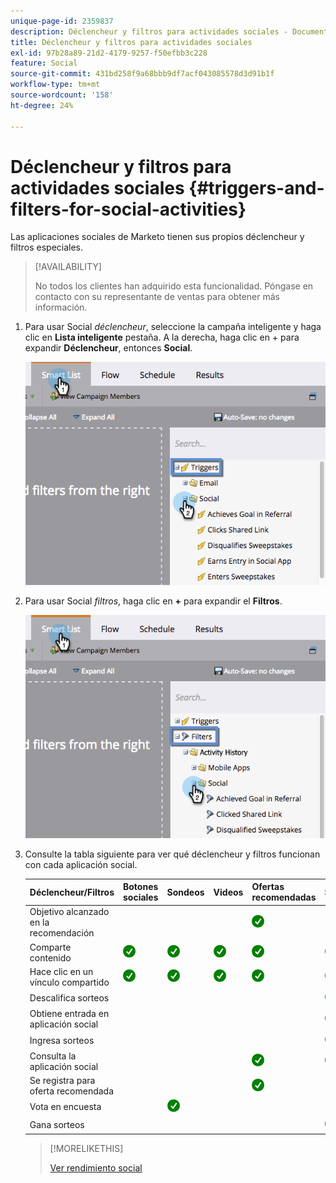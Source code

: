 ```yaml
---
unique-page-id: 2359837
description: Déclencheur y filtros para actividades sociales - Documentos de Marketo - Documentación del producto
title: Déclencheur y filtros para actividades sociales
exl-id: 97b28a89-21d2-4179-9257-f50efbb3c228
feature: Social
source-git-commit: 431bd258f9a68bbb9df7acf043085578d3d91b1f
workflow-type: tm+mt
source-wordcount: '158'
ht-degree: 24%

---
```


# Déclencheur y filtros para actividades sociales {#triggers-and-filters-for-social-activities}

Las aplicaciones sociales de Marketo tienen sus propios déclencheur y filtros especiales.

>[!AVAILABILITY]
>
>No todos los clientes han adquirido esta funcionalidad. Póngase en contacto con su representante de ventas para obtener más información.

1. Para usar Social _déclencheur_, seleccione la campaña inteligente y haga clic en **Lista inteligente** pestaña. A la derecha, haga clic en + para expandir **Déclencheur**, entonces **Social**.

   ![](assets/image2015-4-23-11-22-39.png)

1. Para usar Social _filtros_, haga clic en **+** para expandir el **Filtros**.

   ![](assets/two-282-29.png)

1. Consulte la tabla siguiente para ver qué déclencheur y filtros funcionan con cada aplicación social.

   | Déclencheur/Filtros | Botones sociales | Sondeos | Videos | Ofertas recomendadas | Sorteos |
   |---|---|---|---|---|---|
   | Objetivo alcanzado en la recomendación |  |  |  | ![(marca)](assets/check.png) | |
   | Comparte contenido | ![(marca)](assets/check.png) | ![(marca)](assets/check.png) | ![(marca)](assets/check.png) | ![(marca)](assets/check.png) | ![(marca)](assets/check.png) |
   | Hace clic en un vínculo compartido | ![(marca)](assets/check.png) | ![(marca)](assets/check.png) | ![(marca)](assets/check.png) | ![(marca)](assets/check.png) | ![(marca)](assets/check.png) |
   | Descalifica sorteos |  |  |  |  | ![(marca)](assets/check.png) |
   | Obtiene entrada en aplicación social |  |  |  |  | ![(marca)](assets/check.png) |
   | Ingresa sorteos |  |  |  |  | ![(marca)](assets/check.png) |
   | Consulta la aplicación social |  |  |  | ![(marca)](assets/check.png) | ![(marca)](assets/check.png) |
   | Se registra para oferta recomendada |  |  |  | ![(marca)](assets/check.png) |  |
   | Vota en encuesta |  | ![(marca)](assets/check.png) |  |  |  |
   | Gana sorteos |  |  |  |  | ![(marca)](assets/check.png) |

   >[!MORELIKETHIS]
   >
   >[Ver rendimiento social](/help/marketo/product-docs/demand-generation/social/social-functions/view-social-performance.md)
